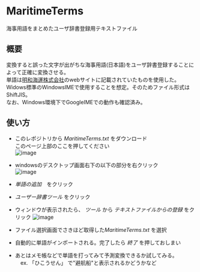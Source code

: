 # MaritimeTerms
海事用語をまとめたユーザ辞書登録用テキストファイル

## 概要
変換すると誤った文字が出がちな海事用語(日本語)をユーザ辞書登録することによって正確に変換させる。  
単語は[明和海運株式会社](http://www.meiwakaiun.com/meiwaplus/glossary/atoz)のwebサイトに記載されていたものを使用した。  
Widows標準のWindowsIMEで使用することを想定。そのためファイル形式はShiftJIS。  
なお、Windows環境下でGoogleIMEでの動作も確認済み。  

## 使い方
- このレポジトリから *MaritimeTerms.txt* をダウンロード  
  このページ上部のここを押してください  
![image](https://user-images.githubusercontent.com/54818379/86453727-352b7180-bd59-11ea-96f5-5d3d38b4b55c.png)


- windowsのデスクトップ画面右下の以下の部分を右クリック  
![image](https://user-images.githubusercontent.com/54818379/86407566-40968280-bcf0-11ea-94be-b90e86c745be.png)
- *単語の追加*　をクリック
- *ユーザー辞書ツール* をクリック
- ウィンドウが表示されたら、 *ツール* から *テキストファイルからの登録* をクリック
![image](https://user-images.githubusercontent.com/54818379/86408276-a5061180-bcf1-11ea-97ae-8516477e5c70.png)
- ファイル選択画面でさきほど取得した*MaritimeTerms.txt* を選択
- 自動的に単語がインポートされる。完了したら *終了* を押しておしまい
- あとはメモ帳などで単語を打ってみて予測変換できるか試してみる。  
　ex. 「ひこうせん」 で"避航船"と表示されるかどうかなど
